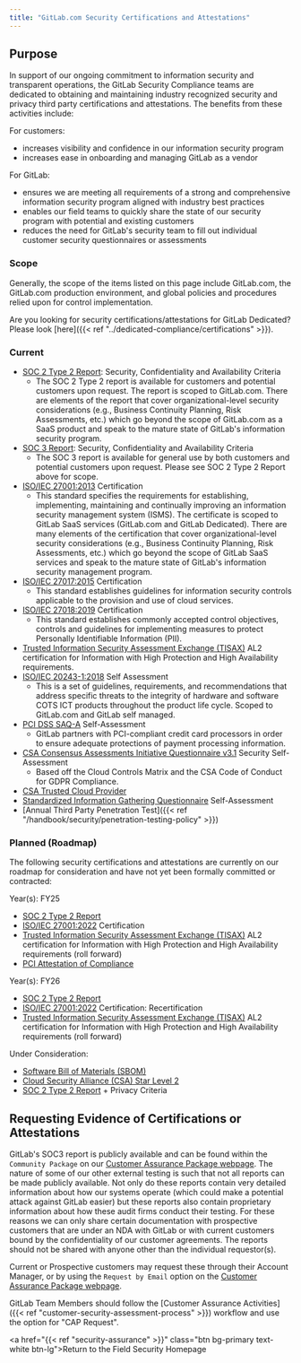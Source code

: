 ```yaml
---
title: "GitLab.com Security Certifications and Attestations"
---
```


## Purpose

In support of our ongoing commitment to information security and transparent operations, the GitLab Security Compliance teams are dedicated to obtaining and maintaining industry recognized security and privacy third party certifications and attestations. The benefits from these activities include:

For customers:

- increases visibility and confidence in our information security program
- increases ease in onboarding and managing GitLab as a vendor

For GitLab:

- ensures we are meeting all requirements of a strong and comprehensive information security program aligned with industry best practices
- enables our field teams to quickly share the state of our security program with potential and existing customers
- reduces the need for GitLab's security team to fill out individual customer security questionnaires or assessments

### Scope

Generally, the scope of the items listed on this page include GitLab.com, the GitLab.com production environment, and global policies and procedures relied upon for control implementation.

Are you looking for security certifications/attestations for GitLab Dedicated? Please look [here]({{< ref "../dedicated-compliance/certifications" >}}).

### Current

- [SOC 2 Type 2 Report](https://www.aicpa.org/interestareas/frc/assuranceadvisoryservices/aicpasoc2report.html): Security, Confidentiality and Availability Criteria
   - The SOC 2 Type 2 report is available for customers and potential customers upon request. The report is scoped to GitLab.com. There are elements of the report that cover organizational-level security considerations (e.g., Business Continuity Planning, Risk Assessments, etc.) which go beyond the scope of GitLab.com as a SaaS product and speak to the mature state of GitLab's information security program.
- [SOC 3 Report](https://www.aicpa.org/interestareas/frc/assuranceadvisoryservices/aicpasoc3report.html): Security, Confidentiality and Availability Criteria
   - The SOC 3 report is available for general use by both customers and potential customers upon request. Please see SOC 2 Type 2 Report above for scope.
- [ISO/IEC 27001:2013](https://www.iso.org/isoiec-27001-information-security.html) Certification
   - This standard specifies the requirements for establishing, implementing, maintaining and continually improving an information security management system (ISMS). The certificate is scoped to GitLab SaaS services (GitLab.com and GitLab Dedicated). There are many elements of the certification that cover organizational-level security considerations (e.g., Business Continuity Planning, Risk Assessments, etc.) which go beyond the scope of GitLab SaaS services and speak to the mature state of GitLab's information security management program.
- [ISO/IEC 27017:2015](https://www.iso.org/standard/43757.html) Certification
   - This standard establishes guidelines for information security controls applicable to the provision and use of cloud services.
- [ISO/IEC 27018:2019](https://www.iso.org/standard/76559.html) Certification
   - This standard establishes commonly accepted control objectives, controls and guidelines for implementing measures to protect Personally Identifiable Information (PII).
- [Trusted Information Security Assessment Exchange (TISAX)](https://enx.com/en-us/tisax/) AL2 certification for Information with High Protection and High Availability requirements.
- [ISO/IEC 20243-1:2018](https://www.iso.org/standard/74399.html) Self Assessment
   - This is a set of guidelines, requirements, and recommendations that address specific threats to the integrity of hardware and software COTS ICT products throughout the product life cycle. Scoped to GitLab.com and GitLab self managed.
- [PCI DSS SAQ-A](https://www.pcisecuritystandards.org/pci_security/completing_self_assessment) Self-Assessment
   - GitLab partners with PCI-compliant credit card processors in order to ensure adequate protections of payment processing information.
- [CSA Consensus Assessments Initiative Questionnaire v3.1](https://cloudsecurityalliance.org/star/registry/gitlab/) Security Self-Assessment
   - Based off the Cloud Controls Matrix and the CSA Code of Conduct for GDPR Compliance.
- [CSA Trusted Cloud Provider](https://cloudsecurityalliance.org/artifacts/trusted-cloud-provider-faq/)
- [Standardized Information Gathering Questionnaire](https://sharedassessments.org/sig/) Self-Assessment
- [Annual Third Party Penetration Test]({{< ref "/handbook/security/penetration-testing-policy" >}})

### Planned (Roadmap)

The following security certifications and attestations are currently on our roadmap for consideration and have not yet been formally committed or contracted:

Year(s): FY25

- [SOC 2 Type 2 Report](https://www.aicpa.org/interestareas/frc/assuranceadvisoryservices/aicpasoc2report.html)
- [ISO/IEC 27001:2022](https://www.iso.org/isoiec-27001-information-security.html) Certification
- [Trusted Information Security Assessment Exchange (TISAX)](https://enx.com/en-us/tisax/) AL2 certification for Information with High Protection and High Availability requirements (roll forward)
- [PCI Attestation of Compliance](https://www.pcisecuritystandards.org/)

Year(s): FY26

- [SOC 2 Type 2 Report](https://www.aicpa.org/interestareas/frc/assuranceadvisoryservices/aicpasoc2report.html)
- [ISO/IEC 27001:2022](https://www.iso.org/isoiec-27001-information-security.html) Certification: Recertification
- [Trusted Information Security Assessment Exchange (TISAX)](https://enx.com/en-us/tisax/) AL2 certification for Information with High Protection and High Availability requirements (roll forward)

Under Consideration:

- [Software Bill of Materials (SBOM)](https://www.whitehouse.gov/briefing-room/presidential-actions/2021/05/12/executive-order-on-improving-the-nations-cybersecurity/)
- [Cloud Security Alliance (CSA) Star Level 2](https://cloudsecurityalliance.org/star/)
- [SOC 2 Type 2 Report](https://www.aicpa.org/interestareas/frc/assuranceadvisoryservices/aicpasoc2report.html) + Privacy Criteria

## Requesting Evidence of Certifications or Attestations

GitLab's SOC3 report is publicly available and can be found within the `Community Package` on our [Customer Assurance Package webpage](https://about.gitlab.com/security/cap/). The nature of some of our other external testing is such that not all reports can be made publicly available. Not only do these reports contain very detailed information about how our systems operate (which could make a potential attack against GitLab easier) but these reports also contain proprietary information about how these audit firms conduct their testing. For these reasons we can only share certain documentation with prospective customers that are under an NDA with GitLab or with current customers bound by the confidentiality of our customer agreements. The reports should not be shared with anyone other than the individual requestor(s).

Current or Prospective customers may request these through their Account Manager, or by using the `Request by Email` option on the [Customer Assurance Package webpage](https://about.gitlab.com/security/cap/).

GitLab Team Members should follow the [Customer Assurance Activities]({{< ref "customer-security-assessment-process" >}}) workflow and use the option for "CAP Request".

<a href="{{< ref "security-assurance" >}}" class="btn bg-primary text-white btn-lg">Return to the Field Security Homepage</a>
